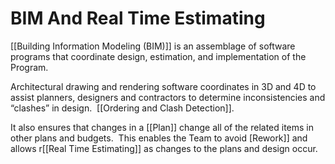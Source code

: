 # BIM And Real Time Estimating

[[Building Information Modeling (BIM)]] is an assemblage of software programs that coordinate design, estimation, and implementation of the Program.  

Architectural drawing and rendering software coordinates in 3D and 4D to assist planners, designers and contractors to determine inconsistencies and “clashes” in design.  [[Ordering and Clash Detection]]. 

It also ensures that changes in a [[Plan]] change all of the related items in other plans and budgets.  This enables the Team to avoid [Rework]] and allows r[[Real Time Estimating]] as changes to the plans and design occur. 